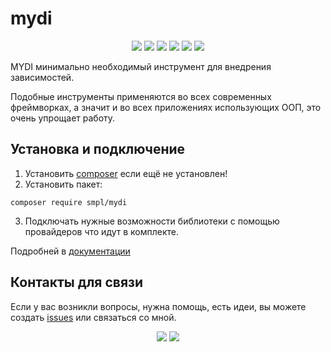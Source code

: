 # mydi

<p align="center">
    <a href="https://travis-ci.org/smpl/mydi"><img src="https://travis-ci.org/smpl/mydi.svg?branch=master"></a>
    <a href="https://scrutinizer-ci.com/g/smpl/mydi/?branch=master"><img src="https://scrutinizer-ci.com/g/smpl/mydi/badges/quality-score.png?b=master"></a>
    <a href="https://scrutinizer-ci.com/g/smpl/mydi/?branch=master"><img src="https://scrutinizer-ci.com/g/smpl/mydi/badges/coverage.png?b=master"></a>
    <a href="https://packagist.org/packages/smpl/mydi"><img src="https://poser.pugx.org/smpl/mydi/v/stable.svg"></a>
    <a href="https://packagist.org/packages/smpl/mydi"><img src="https://poser.pugx.org/smpl/mydi/v/unstable.svg"></a>
    <a href="https://packagist.org/packages/smpl/mydi"><img src="https://poser.pugx.org/smpl/mydi/license.svg"></a>
</p>

MYDI минимально необходимый инструмент для внедрения зависимостей.

Подобные инструменты применяются во всех современных фреймворках, а значит и во всех приложениях использующих ООП, это 
очень упрощает работу.

## Установка и подключение

1. Установить [composer](https://getcomposer.org/doc/00-intro.md) если ещё не установлен!
2. Установить пакет: 
```
composer require smpl/mydi
```
3. Подключать нужные возможности библиотеки с помощью провайдеров что идут в комплекте. 

Подробней в [документации](https://github.com/smpl/mydi/wiki)

## Контакты для связи

Если у вас возникли вопросы, нужна помощь, есть идеи, вы можете создать 
[issues](https://github.com/smpl/mydi/issues/new) или связаться со мной.

<p align="center">
    <a href="https://t.me/KuvshinovEE"><img src="https://cdn.portableapps.com/TelegramDesktopPortable_128.png"></a>
    <a href="mailto:smpl@itmywork.com"><img src="http://oit.nd.edu/assets/234560/logo_gmail_128px.png"></a>
</p>
